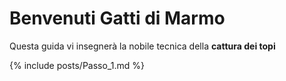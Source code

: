 # Benvenuti Gatti di Marmo

Questa guida vi insegnerà la nobile tecnica della **cattura dei topi**

{% include posts/Passo_1.md %}
